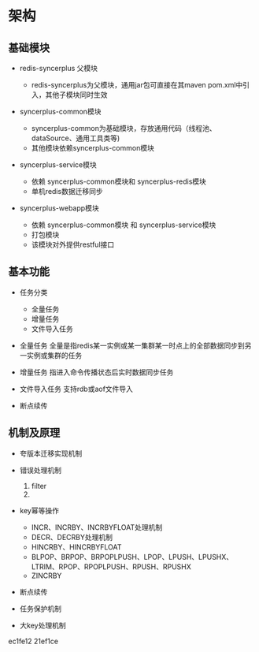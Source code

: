 
# 架构

## 基础模块

* redis-syncerplus 父模块

  * redis-syncerplus为父模块，通用jar包可直接在其maven pom.xml中引入，其他子模块同时生效

* syncerplus-common模块

  * syncerplus-common为基础模块，存放通用代码（线程池、dataSource、通用工具类等)
  * 其他模块依赖syncerplus-common模块
  
* syncerplus-service模块
  
  * 依赖 syncerplus-common模块和 syncerplus-redis模块
  * 单机redis数据迁移同步

* syncerplus-webapp模块
  
  * 依赖 syncerplus-common模块 和 syncerplus-service模块
  * 打包模块
  * 该模块对外提供restful接口

## 基本功能

* 任务分类
  * 全量任务
  * 增量任务
  * 文件导入任务
* 全量任务
  全量是指redis某一实例或某一集群某一时点上的全部数据同步到另一实例或集群的任务

* 增量任务
  指进入命令传播状态后实时数据同步任务

* 文件导入任务
  支持rdb或aof文件导入
  
* 断点续传
  

## 机制及原理

* 夸版本迁移实现机制
* 错误处理机制
  1. filter
  2. 

* key幂等操作
  * INCR、INCRBY、INCRBYFLOAT处理机制
  * DECR、DECRBY处理机制
  * HINCRBY、HINCRBYFLOAT
  * BLPOP、BRPOP、BRPOPLPUSH、LPOP、LPUSH、LPUSHX、LTRIM、RPOP、RPOPLPUSH、RPUSH、RPUSHX
  * ZINCRBY
* 断点续传
* 任务保护机制
* 大key处理机制




ec1fe12
21ef1ce